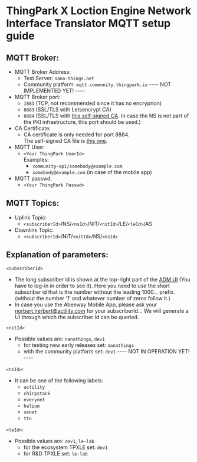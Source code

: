# ThingPark X Loction Engine Network Interface Translator MQTT setup guide

## MQTT Broker:

- MQTT Broker Address:
  - Test Server: `nano-things.net`
  - Community platform: `mqtt.community.thingpark.io` ---- NOT IMPLEMENTED YET! ----
- MQTT Broker port:
  - `1883` (TCP, not recommended since it has no encryprion)
  - `8883` (SSL/TLS with Letsencrypt CA)
  - `8884` (SSL/TLS with [this self-signed CA](https://nano-things.net/ca.crt). In case the NS is not part of the PKI infrastructure, this port should be used.)
- CA Certificate:
  - CA certificate is only needed for port 8884.  
    The self-signed CA file is [this one](https://nano-things.net/ca.crt).
- MQTT User:
  - `<Your ThingPark UserId>`  
    Examples:
    - `community-api/somebody@example.com`
    - `somebody@example.com` (in case of the mobile app)
- MQTT passwd:
  - `<Your ThingPark Passwd>`

## MQTT Topics:

- Uplink Topic:
  - `<subscriberId>`/NS/`<nsId>`/NIT/`<nitId>`/LE/`<leId>`/AS
- Downlink Topic:
  - `<subscriberId>`/NIT/`<nitId>`/NS/`<nsId>`

## Explanation of parameters:

`<subscriberId>`

- The long subscriber id is shown at the top-right part of the [ADM UI](https://dev1.thingpark.com/thingpark/abeewayDeviceAnalyzer/index.php?dxprofile=community) (You have to log-in in order to see it). Here you need to use the short subscriber id that is the number without the leading 1000… prefix. (without the number ‘1’ and whatever number of zeros follow it.)
- In case you use the Abeeway Mobile App, please ask your norbert.herbert@actility.com for your subscriberId…
  We will generate a UI through which the subscriber Id can be queried.

`<nitId>`

- Possible values are: `nanothings`, `dev1`
  - for testing new early releases set: `nanothings`
  - with the community platform set: `dev1` ---- NOT IN OPERATION YET! ----

`<nsId>`:

- It can be one of the following labels:
  - `actility`
  - `chirpstack`
  - `everynet`
  - `helium`
  - `senet`
  - `ttn`

`<leId>`:

- Possible values are: `dev1`, `le-lab`
  - for the ecosystem TPXLE set: `dev1`
  - for R&D TPXLE set: `le-lab`
